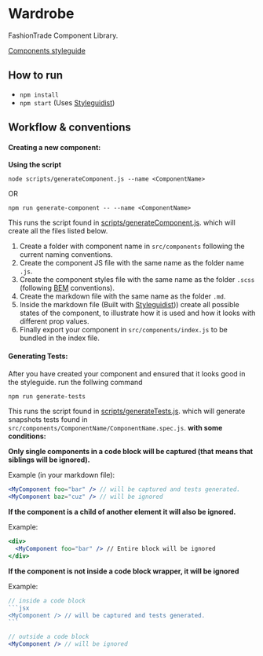 # Wardrobe

FashionTrade Component Library.

[Components styleguide](http://wardrobe.fashiontrade.com)


## How to run
* `npm install`
* `npm start` (Uses [Styleguidist](https://github.com/styleguidist/react-styleguidist))

## Workflow & conventions
#### Creating a new component:
**Using the script**

`node scripts/generateComponent.js --name <ComponentName>`

OR

`npm run generate-component -- --name <ComponentName>`

This runs the script found in [scripts/generateComponent.js](scripts/generateComponent.js). which will create all the files listed below.

1. Create a folder with component name in `src/components` following the current naming conventions.
2. Create the component JS file with the same name as the folder name `.js`.
3. Create the component styles file with the same name as the folder `.scss` (following [BEM](http://getbem.com/) conventions).
4. Create the markdown file with the same name as the folder `.md`.
5. Inside the markdown file (Built with [Styleguidist](https://github.com/styleguidist/react-styleguidist))) create all possible states of the component, to illustrate how it is used and how it looks with different prop values.
6. Finally export your component in `src/components/index.js` to be bundled in the index file.

#### Generating Tests:
After you have created your component and ensured that it looks good in the styleguide. run the follwing command
```sh
npm run generate-tests
```
This runs the script found in [scripts/generateTests.js](scripts/generateTests.js). which will generate snapshots tests found in `src/components/ComponentName/ComponentName.spec.js`. **with some conditions:**

**Only single components in a code block will be captured (that means that siblings will be ignored).**

Example (in your markdown file): 
```jsx
<MyComponent foo="bar" /> // will be captured and tests generated.
<MyComponent baz="cuz" /> // will be ignored
```
**If the component is a child of another element it will also be ignored.**

Example:
```jsx
<div>
  <MyComponent foo="bar" /> // Entire block will be ignored
</div>
```

**If the component is not inside a code block wrapper, it will be ignored**

Example:
````jsx
// inside a code block
```jsx
<MyComponent /> // will be captured and tests generated.
```

// outside a code block
<MyComponent /> // will be ignored
````
